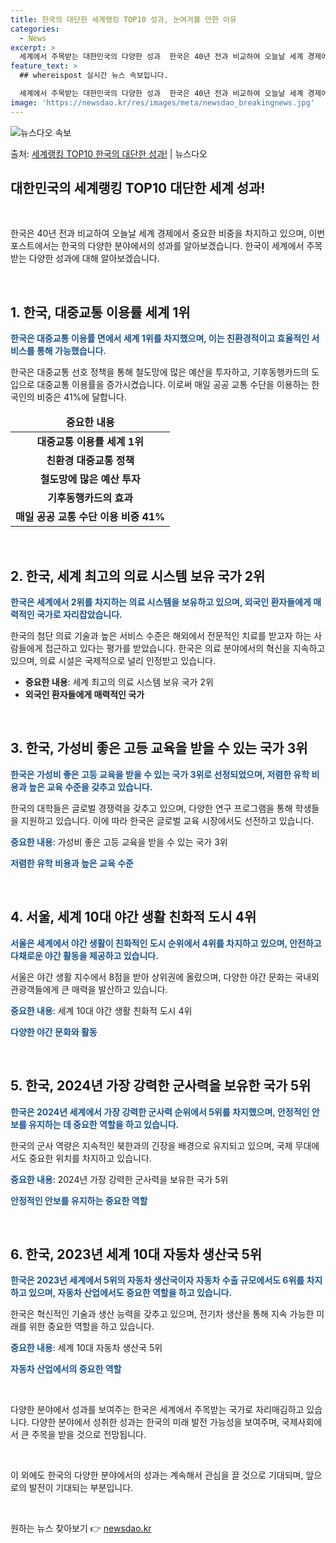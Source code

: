 ```yaml
---
title: 한국의 대단한 세계랭킹 TOP10 성과, 눈여겨볼 만한 이유
categories:
  - News
excerpt: >
  세계에서 주목받는 대한민국의 다양한 성과  한국은 40년 전과 비교하여 오늘날 세계 경제에서 중요한 비중을 …
feature_text: >
  ## whereispost 실시간 뉴스 속보입니다.

  세계에서 주목받는 대한민국의 다양한 성과  한국은 40년 전과 비교하여 오늘날 세계 경제에서 중요한 비중을 …
image: 'https://newsdao.kr/res/images/meta/newsdao_breakingnews.jpg'
---
```


![뉴스다오 속보](https://newsdao.kr/res/images/meta/newsdao_breakingnews.jpg)

<p>출처: <a href="https://newsdao.kr/4184" rel="dofollow">세계랭킹 TOP10 한국의 대단한 성과!</a> | 뉴스다오</p>

<h2 data-ke-size="size26">대한민국의 세계랭킹 TOP10 대단한 세계 성과!</h2>
<p data-ke-size="size16">&nbsp;</p>
한국은 40년 전과 비교하여 오늘날 세계 경제에서 중요한 비중을 차지하고 있으며, 이번 포스트에서는 한국의 다양한 분야에서의 성과를 알아보겠습니다. 한국이 세계에서 주목받는 다양한 성과에 대해 알아보겠습니다. 
<p data-ke-size="size16">&nbsp;</p>

<h2 data-ke-size="size24">1. 한국, 대중교통 이용률 세계 1위</h2>
<p><b><span style="color: #1a5490;">한국은 대중교통 이용률 면에서 세계 1위를 차지했으며, 이는 친환경적이고 효율적인 서비스를 통해 가능했습니다.</span></b></p>
<p>한국은 대중교통 선호 정책을 통해 철도망에 많은 예산을 투자하고, 기후동행카드의 도입으로 대중교통 이용률을 증가시켰습니다. 이로써 매일 공공 교통 수단을 이용하는 한국인의 비중은 41%에 달합니다.</p>
<table>
<thead>
<tr>
<td style="text-align: center; height: 17px;"><b>중요한 내용</b></td>
</tr>
</thead>
<tbody>
<tr>
<td style="text-align: center; height: 17px;"><b>대중교통 이용률 세계 1위</b></td>
</tr>
<tr>
<td style="text-align: center; height: 17px;"><b>친환경 대중교통 정책</b></td>
</tr>
<tr>
<td style="text-align: center; height: 17px;"><b>철도망에 많은 예산 투자</b></td>
</tr>
<tr>
<td style="text-align: center; height: 17px;"><b>기후동행카드의 효과</b></td>
</tr>
<tr>
<td style="text-align: center; height: 17px;"><b>매일 공공 교통 수단 이용 비중 41%</b></td>
</tr>
</tbody>
</table>
<p data-ke-size="size16">&nbsp;</p>

<h2 data-ke-size="size24">2. 한국, 세계 최고의 의료 시스템 보유 국가 2위</h2>
<p><b><span style="color: #1a5490;">한국은 세계에서 2위를 차지하는 의료 시스템을 보유하고 있으며, 외국인 환자들에게 매력적인 국가로 자리잡았습니다.</span></b></p>
<p>한국의 첨단 의료 기술과 높은 서비스 수준은 해외에서 전문적인 치료를 받고자 하는 사람들에게 접근하고 있다는 평가를 받았습니다. 한국은 의료 분야에서의 혁신을 지속하고 있으며, 의료 시설은 국제적으로 널리 인정받고 있습니다.</p>
<ul>
<li><b>중요한 내용</b>: 세계 최고의 의료 시스템 보유 국가 2위</li>
<li><b>외국인 환자들에게 매력적인 국가</b></li>
</ul>
<p data-ke-size="size16">&nbsp;</p>

<h2 data-ke-size="size24">3. 한국, 가성비 좋은 고등 교육을 받을 수 있는 국가 3위</h2>
<p><b><span style="color: #1a5490;">한국은 가성비 좋은 고등 교육을 받을 수 있는 국가 3위로 선정되었으며, 저렴한 유학 비용과 높은 교육 수준을 갖추고 있습니다.</span></b></p>
<p>한국의 대학들은 글로벌 경쟁력을 갖추고 있으며, 다양한 연구 프로그램을 통해 학생들을 지원하고 있습니다. 이에 따라 한국은 글로벌 교육 시장에서도 선전하고 있습니다.</p>
<p><b><span style="color: #1a5490;">중요한 내용</span></b>: 가성비 좋은 고등 교육을 받을 수 있는 국가 3위</p>
<p><b><span style="color: #1a5490;">저렴한 유학 비용과 높은 교육 수준</span></b></p>
<p data-ke-size="size16">&nbsp;</p>

<h2 data-ke-size="size24">4. 서울, 세계 10대 야간 생활 친화적 도시 4위</h2>
<p><b><span style="color: #1a5490;">서울은 세계에서 야간 생활이 친화적인 도시 순위에서 4위를 차지하고 있으며, 안전하고 다채로운 야간 활동을 제공하고 있습니다.</span></b></p>
<p>서울은 야간 생활 지수에서 8점을 받아 상위권에 올랐으며, 다양한 야간 문화는 국내외 관광객들에게 큰 매력을 발산하고 있습니다.</p>
<p><b><span style="color: #1a5490;">중요한 내용</span></b>: 세계 10대 야간 생활 친화적 도시 4위</p>
<p><b><span style="color: #1a5490;">다양한 야간 문화와 활동</span></b></p>
<p data-ke-size="size16">&nbsp;</p>

<h2 data-ke-size="size24">5. 한국, 2024년 가장 강력한 군사력을 보유한 국가 5위</h2>
<p><b><span style="color: #1a5490;">한국은 2024년 세계에서 가장 강력한 군사력 순위에서 5위를 차지했으며, 안정적인 안보를 유지하는 데 중요한 역할을 하고 있습니다.</span></b></p>
<p>한국의 군사 역량은 지속적인 북한과의 긴장을 배경으로 유지되고 있으며, 국제 무대에서도 중요한 위치를 차지하고 있습니다.</p>
<p><b><span style="color: #1a5490;">중요한 내용</span></b>: 2024년 가장 강력한 군사력을 보유한 국가 5위</p>
<p><b><span style="color: #1a5490;">안정적인 안보를 유지하는 중요한 역할</span></b></p>
<p data-ke-size="size16">&nbsp;</p>

<h2 data-ke-size="size24">6. 한국, 2023년 세계 10대 자동차 생산국 5위</h2>
<p><b><span style="color: #1a5490;">한국은 2023년 세계에서 5위의 자동차 생산국이자 자동차 수출 규모에서도 6위를 차지하고 있으며, 자동차 산업에서도 중요한 역할을 하고 있습니다.</span></b></p>
<p>한국은 혁신적인 기술과 생산 능력을 갖추고 있으며, 전기차 생산을 통해 지속 가능한 미래를 위한 중요한 역할을 하고 있습니다.</p>
<p><b><span style="color: #1a5490;">중요한 내용</span></b>: 세계 10대 자동차 생산국 5위</p>
<p><b><span style="color: #1a5490;">자동차 산업에서의 중요한 역할</span></b></p>
<p data-ke-size="size16">&nbsp;</p>
<p>다양한 분야에서 성과를 보여주는 한국은 세계에서 주목받는 국가로 자리매김하고 있습니다. 다양한 분야에서 성취한 성과는 한국의 미래 발전 가능성을 보여주며, 국제사회에서 큰 주목을 받을 것으로 전망됩니다.</p>
<p data-ke-size="size16">&nbsp;</p>
<p>이 외에도 한국의 다양한 분야에서의 성과는 계속해서 관심을 끌 것으로 기대되며, 앞으로의 발전이 기대되는 부분입니다.</p>
<p data-ke-size="size16">&nbsp;</p> 

원하는 뉴스 찾아보기 👉 <a href="https://newsdao.kr" rel="dofollow">newsdao.kr</a>


